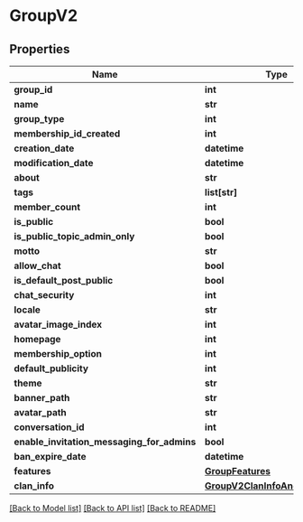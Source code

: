 # GroupV2

## Properties
Name | Type | Description | Notes
------------ | ------------- | ------------- | -------------
**group_id** | **int** |  | [optional] 
**name** | **str** |  | [optional] 
**group_type** | **int** |  | [optional] 
**membership_id_created** | **int** |  | [optional] 
**creation_date** | **datetime** |  | [optional] 
**modification_date** | **datetime** |  | [optional] 
**about** | **str** |  | [optional] 
**tags** | **list[str]** |  | [optional] 
**member_count** | **int** |  | [optional] 
**is_public** | **bool** |  | [optional] 
**is_public_topic_admin_only** | **bool** |  | [optional] 
**motto** | **str** |  | [optional] 
**allow_chat** | **bool** |  | [optional] 
**is_default_post_public** | **bool** |  | [optional] 
**chat_security** | **int** |  | [optional] 
**locale** | **str** |  | [optional] 
**avatar_image_index** | **int** |  | [optional] 
**homepage** | **int** |  | [optional] 
**membership_option** | **int** |  | [optional] 
**default_publicity** | **int** |  | [optional] 
**theme** | **str** |  | [optional] 
**banner_path** | **str** |  | [optional] 
**avatar_path** | **str** |  | [optional] 
**conversation_id** | **int** |  | [optional] 
**enable_invitation_messaging_for_admins** | **bool** |  | [optional] 
**ban_expire_date** | **datetime** |  | [optional] 
**features** | [**GroupFeatures**](GroupFeatures.md) |  | [optional] 
**clan_info** | [**GroupV2ClanInfoAndInvestment**](GroupV2ClanInfoAndInvestment.md) |  | [optional] 

[[Back to Model list]](../README.md#documentation-for-models) [[Back to API list]](../README.md#documentation-for-api-endpoints) [[Back to README]](../README.md)


